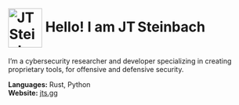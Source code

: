 <h1>
  <img
    src="https://media1.giphy.com/media/v1.Y2lkPTc5MGI3NjExNnV5YnB6em83bGJ2cGRpMGI3eGY5Ync5NXB0ZWhpNnJ6am9wZzF1ZCZlcD12MV9pbnRlcm5hbF9naWZfYnlfaWQmY3Q9cw/Epa9ramvNwSMy4xJZ4/giphy.gif"
    alt="JT Steinbach"
    width="69"
    height="80"
    style="vertical-align:middle;"
  />
  <strong>Hello! I am JT Steinbach</strong>
</h1>

I’m a cybersecurity researcher and developer specializing in creating proprietary tools, for offensive and defensive security.

**Languages:** Rust, Python  
**Website:** [jts.gg](https://jts.gg)
